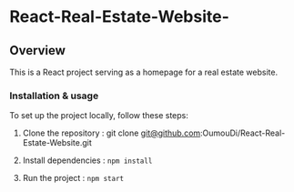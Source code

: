 # React-Real-Estate-Website-

## Overview

This is a React project serving as a homepage for a real estate website.

### Installation & usage

To set up the project locally, follow these steps:

1. Clone the repository :
git clone git@github.com:OumouDi/React-Real-Estate-Website.git


2. Install dependencies :
 `npm install`

3. Run the project :
`npm start`

